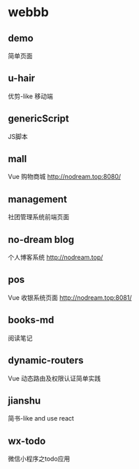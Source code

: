 # webbb

## demo
简单页面

## u-hair
优剪-like 移动端

## genericScript
JS脚本

## mall
Vue 购物商城
http://nodream.top:8080/

## management
社团管理系统前端页面

## no-dream blog
个人博客系统
http://nodream.top/

## pos
Vue 收银系统页面
http://nodream.top:8081/

## books-md
阅读笔记

## dynamic-routers
Vue 动态路由及权限认证简单实践

## jianshu
简书-like and use react

## wx-todo
微信小程序之todo应用